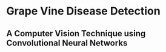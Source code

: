 # Grape Vine Disease Detection

## A Computer Vision Technique using Convolutional Neural Networks

